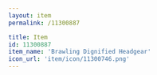 ```yaml
---
layout: item
permalink: /11300887

title: Item
id: 11300887
item_name: 'Brawling Dignified Headgear'
icon_url: 'item/icon/11300746.png'
---
```

